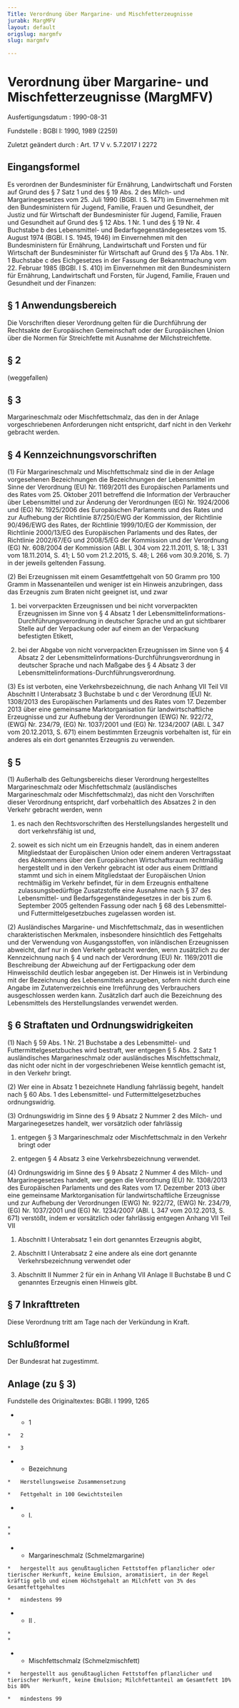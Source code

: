 ```yaml
---
Title: Verordnung über Margarine- und Mischfetterzeugnisse
jurabk: MargMFV
layout: default
origslug: margmfv
slug: margmfv

---
```


# Verordnung über Margarine- und Mischfetterzeugnisse (MargMFV)

Ausfertigungsdatum
:   1990-08-31

Fundstelle
:   BGBl I: 1990, 1989 (2259)

Zuletzt geändert durch
:   Art. 17 V v. 5.7.2017 I 2272


## Eingangsformel

Es verordnen
der Bundesminister für Ernährung, Landwirtschaft und Forsten
auf Grund des § 7 Satz 1 und des § 19 Abs. 2 des Milch- und Margarinegesetzes vom 25. Juli 1990 (BGBl. I S. 1471) im Einvernehmen mit den Bundesministern für Jugend, Familie, Frauen und Gesundheit, der Justiz und für Wirtschaft
der Bundesminister für Jugend, Familie, Frauen und Gesundheit
auf Grund des § 12 Abs. 1 Nr. 1 und des § 19 Nr. 4 Buchstabe b des Lebensmittel- und Bedarfsgegenständegesetzes vom 15. August 1974 (BGBl. I S. 1945, 1946) im Einvernehmen mit den Bundesministern für Ernährung, Landwirtschaft und Forsten und für Wirtschaft
der Bundesminister für Wirtschaft
auf Grund des § 17a Abs. 1 Nr. 1 Buchstabe c des Eichgesetzes in der Fassung der Bekanntmachung vom 22. Februar 1985 (BGBl. I S. 410) im Einvernehmen mit den Bundesministern für Ernährung, Landwirtschaft und Forsten, für Jugend, Familie, Frauen und Gesundheit und der Finanzen:


## § 1 Anwendungsbereich

Die Vorschriften dieser Verordnung gelten für die Durchführung der Rechtsakte der Europäischen Gemeinschaft oder der Europäischen Union über die Normen für Streichfette mit Ausnahme der Milchstreichfette.


## § 2

(weggefallen)


## § 3

Margarineschmalz oder Mischfettschmalz, das den in der Anlage vorgeschriebenen Anforderungen nicht entspricht, darf nicht in den Verkehr gebracht werden.


## § 4 Kennzeichnungsvorschriften

(1) Für Margarineschmalz und Mischfettschmalz sind die in der Anlage vorgesehenen Bezeichnungen die Bezeichnungen der Lebensmittel im Sinne der Verordnung (EU) Nr. 1169/2011 des Europäischen Parlaments und des Rates vom 25. Oktober 2011 betreffend die Information der Verbraucher über Lebensmittel und zur Änderung der Verordnungen (EG) Nr. 1924/2006 und (EG) Nr. 1925/2006 des Europäischen Parlaments und des Rates und zur Aufhebung der Richtlinie 87/250/EWG der Kommission, der Richtlinie 90/496/EWG des Rates, der Richtlinie 1999/10/EG der Kommission, der Richtlinie 2000/13/EG des Europäischen Parlaments und des Rates, der Richtlinie 2002/67/EG und 2008/5/EG der Kommission und der Verordnung (EG) Nr. 608/2004 der Kommission (ABl. L 304 vom 22.11.2011, S. 18; L 331 vom 18.11.2014, S. 41; L 50 vom 21.2.2015, S. 48; L 266 vom 30.9.2016, S. 7) in der jeweils geltenden Fassung.

(2) Bei Erzeugnissen mit einem Gesamtfettgehalt von 50 Gramm pro 100 Gramm in Massenanteilen und weniger ist ein Hinweis anzubringen, dass das Erzeugnis zum Braten nicht geeignet ist, und zwar

1.  bei vorverpackten Erzeugnissen und bei nicht vorverpackten Erzeugnissen im Sinne von § 4 Absatz 1 der Lebensmittelinformations-Durchführungsverordnung in deutscher Sprache und an gut sichtbarer Stelle auf der Verpackung oder auf einem an der Verpackung befestigten Etikett,


2.  bei der Abgabe von nicht vorverpackten Erzeugnissen im Sinne von § 4 Absatz 2 der Lebensmittelinformations-Durchführungsverordnung in deutscher Sprache und nach Maßgabe des § 4 Absatz 3 der Lebensmittelinformations-Durchführungsverordnung.




(3) Es ist verboten, eine Verkehrsbezeichnung, die nach Anhang VII Teil VII Abschnitt I Unterabsatz 3 Buchstabe b und c der Verordnung (EU) Nr. 1308/2013 des Europäischen Parlaments und des Rates vom 17. Dezember 2013 über eine gemeinsame Marktorganisation für landwirtschaftliche Erzeugnisse und zur Aufhebung der Verordnungen (EWG) Nr. 922/72, (EWG) Nr. 234/79, (EG) Nr. 1037/2001 und (EG) Nr. 1234/2007 (ABl. L 347 vom 20.12.2013, S. 671) einem bestimmten Erzeugnis vorbehalten ist, für ein anderes als ein dort genanntes Erzeugnis zu verwenden.


## § 5

(1) Außerhalb des Geltungsbereichs dieser Verordnung hergestelltes Margarineschmalz oder Mischfettschmalz (ausländisches Margarineschmalz oder Mischfettschmalz), das nicht den Vorschriften dieser Verordnung entspricht, darf vorbehaltlich des Absatzes 2 in den Verkehr gebracht werden, wenn

1.  es nach den Rechtsvorschriften des Herstellungslandes hergestellt und dort verkehrsfähig ist und,


2.  soweit es sich nicht um ein Erzeugnis handelt, das in einem anderen Mitgliedstaat der Europäischen Union oder einem anderen Vertragsstaat des Abkommens über den Europäischen Wirtschaftsraum rechtmäßig hergestellt und in den Verkehr gebracht ist oder aus einem Drittland stammt und sich in einem Mitgliedstaat der Europäischen Union rechtmäßig im Verkehr befindet, für in dem Erzeugnis enthaltene zulassungsbedürftige Zusatzstoffe eine Ausnahme nach § 37 des Lebensmittel- und Bedarfsgegenständegesetzes in der bis zum 6. September 2005 geltenden Fassung oder nach § 68 des Lebensmittel- und Futtermittelgesetzbuches zugelassen worden ist.




(2) Ausländisches Margarine- und Mischfettschmalz, das in wesentlichen charakteristischen Merkmalen, insbesondere hinsichtlich des Fettgehalts und der Verwendung von Ausgangsstoffen, von inländischen Erzeugnissen abweicht, darf nur in den Verkehr gebracht werden, wenn zusätzlich zu der Kennzeichnung nach § 4 und nach der Verordnung (EU) Nr. 1169/2011 die Beschreibung der Abweichung auf der Fertigpackung oder dem Hinweisschild deutlich lesbar angegeben ist. Der Hinweis ist in Verbindung mit der Bezeichnung des Lebensmittels anzugeben, sofern nicht durch eine Angabe im Zutatenverzeichnis eine Irreführung des Verbrauchers ausgeschlossen werden kann. Zusätzlich darf auch die Bezeichnung des Lebensmittels des Herstellungslandes verwendet werden.


## § 6 Straftaten und Ordnungswidrigkeiten

(1) Nach § 59 Abs. 1 Nr. 21 Buchstabe a des Lebensmittel- und Futtermittelgesetzbuches wird bestraft, wer entgegen § 5 Abs. 2 Satz 1 ausländisches Margarineschmalz oder ausländisches Mischfettschmalz, das nicht oder nicht in der vorgeschriebenen Weise kenntlich gemacht ist, in den Verkehr bringt.

(2) Wer eine in Absatz 1 bezeichnete Handlung fahrlässig begeht, handelt nach § 60 Abs. 1 des Lebensmittel- und Futtermittelgesetzbuches ordnungswidrig.

(3) Ordnungswidrig im Sinne des § 9 Absatz 2 Nummer 2 des Milch- und Margarinegesetzes handelt, wer vorsätzlich oder fahrlässig

1.  entgegen § 3 Margarineschmalz oder Mischfettschmalz in den Verkehr bringt oder


2.  entgegen § 4 Absatz 3 eine Verkehrsbezeichnung verwendet.




(4) Ordnungswidrig im Sinne des § 9 Absatz 2 Nummer 4 des Milch- und Margarinegesetzes handelt, wer gegen die Verordnung (EU) Nr. 1308/2013 des Europäischen Parlaments und des Rates vom 17. Dezember 2013 über eine gemeinsame Marktorganisation für landwirtschaftliche Erzeugnisse und zur Aufhebung der Verordnungen (EWG) Nr. 922/72, (EWG) Nr. 234/79, (EG) Nr. 1037/2001 und (EG) Nr. 1234/2007 (ABl. L 347 vom 20.12.2013, S. 671) verstößt, indem er vorsätzlich oder fahrlässig entgegen Anhang VII Teil VII

1.  Abschnitt I Unterabsatz 1 ein dort genanntes Erzeugnis abgibt,


2.  Abschnitt I Unterabsatz 2 eine andere als eine dort genannte Verkehrsbezeichnung verwendet oder


3.  Abschnitt II Nummer 2 für ein in Anhang VII Anlage II Buchstabe B und C genanntes Erzeugnis einen Hinweis gibt.





## § 7 Inkrafttreten

Diese Verordnung tritt am Tage nach der Verkündung in Kraft.


## Schlußformel

Der Bundesrat hat zugestimmt.


## Anlage (zu § 3)

Fundstelle des Originaltextes: BGBl. I 1999, 1265

*    *   1

    *   2

    *   3


*    *   Bezeichnung

    *   Herstellungsweise Zusammensetzung

    *   Fettgehalt in 100 Gewichtsteilen


*    *   I.

    *
    *

*    *   Margarineschmalz (Schmelzmargarine)

    *   hergestellt aus genußtauglichen Fettstoffen pflanzlicher oder tierischer Herkunft, keine Emulsion, aromatisiert, in der Regel kräftig gelb und einem Höchstgehalt an Milchfett von 3% des Gesamtfettgehaltes

    *   mindestens 99


*    *   II .

    *
    *

*    *   Mischfettschmalz (Schmelzmischfett)

    *   hergestellt aus genußtauglichen Fettstoffen pflanzlicher und tierischer Herkunft, keine Emulsion; Milchfettanteil am Gesamtfett 10% bis 80%

    *   mindestens 99




